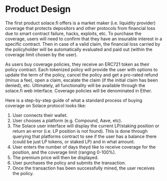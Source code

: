 # Product Design

The first product solace.fi offers is a market maker (i.e. liquidity provider) coverage that protects depositors and other protocols from financial loss due to smart contract failure, hacks, exploits, etc. To purchase the coverage, users will need to confirm that they have an insurable interest in a specific contract. Then in case of a valid claim, the financial loss carried by the policyholder will be automatically evaluated and paid out (within the coverage limit chosen by the user).

As users buy coverage policies, they receive an ERC721 token as their policy contract. Each tokenized policy will provide the user with options to update the term of the policy, cancel the policy and get a pro-rated refund (minus a fee), open a claim, escalate the claim (if the initial claim has been denied), etc. Ultimately, all functionality will be available through the solace.fi web interface. Coverage policies will be denominated in Ether.

Here is a step-by-step guide of what a standard process of buying coverage on Solace
protocol looks like:
1. User connects their wallet.
2. User chooses a platform (e.g. Compound, Aave, etc).
3. The Solace user interface will display the current LP/staking position or return
an error (i.e. LP position is not found). This is done through querying that
platforms contract to see if the user has a balance there (could be just LP tokens,
or staked LP) and in what amount.
4. User enters the number of days theyd like to receive coverage for the position,
and the coverage limit (ranging 0-100%).
5. The premium price will then be displayed.
6. User purchases the policy and submits the transaction.
7. Once the transaction has been successfully mined, the user receives the policy.
